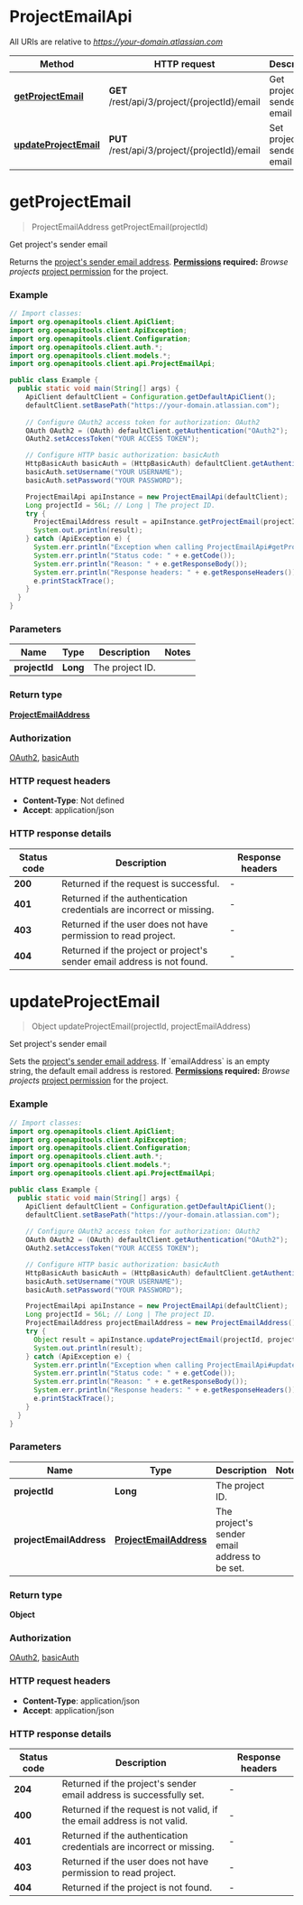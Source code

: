 # ProjectEmailApi

All URIs are relative to *https://your-domain.atlassian.com*

Method | HTTP request | Description
------------- | ------------- | -------------
[**getProjectEmail**](ProjectEmailApi.md#getProjectEmail) | **GET** /rest/api/3/project/{projectId}/email | Get project&#39;s sender email
[**updateProjectEmail**](ProjectEmailApi.md#updateProjectEmail) | **PUT** /rest/api/3/project/{projectId}/email | Set project&#39;s sender email


<a name="getProjectEmail"></a>
# **getProjectEmail**
> ProjectEmailAddress getProjectEmail(projectId)

Get project&#39;s sender email

Returns the [project&#39;s sender email address](https://confluence.atlassian.com/x/dolKLg).  **[Permissions](#permissions) required:** *Browse projects* [project permission](https://confluence.atlassian.com/x/yodKLg) for the project.

### Example
```java
// Import classes:
import org.openapitools.client.ApiClient;
import org.openapitools.client.ApiException;
import org.openapitools.client.Configuration;
import org.openapitools.client.auth.*;
import org.openapitools.client.models.*;
import org.openapitools.client.api.ProjectEmailApi;

public class Example {
  public static void main(String[] args) {
    ApiClient defaultClient = Configuration.getDefaultApiClient();
    defaultClient.setBasePath("https://your-domain.atlassian.com");
    
    // Configure OAuth2 access token for authorization: OAuth2
    OAuth OAuth2 = (OAuth) defaultClient.getAuthentication("OAuth2");
    OAuth2.setAccessToken("YOUR ACCESS TOKEN");

    // Configure HTTP basic authorization: basicAuth
    HttpBasicAuth basicAuth = (HttpBasicAuth) defaultClient.getAuthentication("basicAuth");
    basicAuth.setUsername("YOUR USERNAME");
    basicAuth.setPassword("YOUR PASSWORD");

    ProjectEmailApi apiInstance = new ProjectEmailApi(defaultClient);
    Long projectId = 56L; // Long | The project ID.
    try {
      ProjectEmailAddress result = apiInstance.getProjectEmail(projectId);
      System.out.println(result);
    } catch (ApiException e) {
      System.err.println("Exception when calling ProjectEmailApi#getProjectEmail");
      System.err.println("Status code: " + e.getCode());
      System.err.println("Reason: " + e.getResponseBody());
      System.err.println("Response headers: " + e.getResponseHeaders());
      e.printStackTrace();
    }
  }
}
```

### Parameters

Name | Type | Description  | Notes
------------- | ------------- | ------------- | -------------
 **projectId** | **Long**| The project ID. |

### Return type

[**ProjectEmailAddress**](ProjectEmailAddress.md)

### Authorization

[OAuth2](../README.md#OAuth2), [basicAuth](../README.md#basicAuth)

### HTTP request headers

 - **Content-Type**: Not defined
 - **Accept**: application/json

### HTTP response details
| Status code | Description | Response headers |
|-------------|-------------|------------------|
**200** | Returned if the request is successful. |  -  |
**401** | Returned if the authentication credentials are incorrect or missing. |  -  |
**403** | Returned if the user does not have permission to read project. |  -  |
**404** | Returned if the project or project&#39;s sender email address is not found. |  -  |

<a name="updateProjectEmail"></a>
# **updateProjectEmail**
> Object updateProjectEmail(projectId, projectEmailAddress)

Set project&#39;s sender email

Sets the [project&#39;s sender email address](https://confluence.atlassian.com/x/dolKLg).  If &#x60;emailAddress&#x60; is an empty string, the default email address is restored.  **[Permissions](#permissions) required:** *Browse projects* [project permission](https://confluence.atlassian.com/x/yodKLg) for the project.

### Example
```java
// Import classes:
import org.openapitools.client.ApiClient;
import org.openapitools.client.ApiException;
import org.openapitools.client.Configuration;
import org.openapitools.client.auth.*;
import org.openapitools.client.models.*;
import org.openapitools.client.api.ProjectEmailApi;

public class Example {
  public static void main(String[] args) {
    ApiClient defaultClient = Configuration.getDefaultApiClient();
    defaultClient.setBasePath("https://your-domain.atlassian.com");
    
    // Configure OAuth2 access token for authorization: OAuth2
    OAuth OAuth2 = (OAuth) defaultClient.getAuthentication("OAuth2");
    OAuth2.setAccessToken("YOUR ACCESS TOKEN");

    // Configure HTTP basic authorization: basicAuth
    HttpBasicAuth basicAuth = (HttpBasicAuth) defaultClient.getAuthentication("basicAuth");
    basicAuth.setUsername("YOUR USERNAME");
    basicAuth.setPassword("YOUR PASSWORD");

    ProjectEmailApi apiInstance = new ProjectEmailApi(defaultClient);
    Long projectId = 56L; // Long | The project ID.
    ProjectEmailAddress projectEmailAddress = new ProjectEmailAddress(); // ProjectEmailAddress | The project's sender email address to be set.
    try {
      Object result = apiInstance.updateProjectEmail(projectId, projectEmailAddress);
      System.out.println(result);
    } catch (ApiException e) {
      System.err.println("Exception when calling ProjectEmailApi#updateProjectEmail");
      System.err.println("Status code: " + e.getCode());
      System.err.println("Reason: " + e.getResponseBody());
      System.err.println("Response headers: " + e.getResponseHeaders());
      e.printStackTrace();
    }
  }
}
```

### Parameters

Name | Type | Description  | Notes
------------- | ------------- | ------------- | -------------
 **projectId** | **Long**| The project ID. |
 **projectEmailAddress** | [**ProjectEmailAddress**](ProjectEmailAddress.md)| The project&#39;s sender email address to be set. |

### Return type

**Object**

### Authorization

[OAuth2](../README.md#OAuth2), [basicAuth](../README.md#basicAuth)

### HTTP request headers

 - **Content-Type**: application/json
 - **Accept**: application/json

### HTTP response details
| Status code | Description | Response headers |
|-------------|-------------|------------------|
**204** | Returned if the project&#39;s sender email address is successfully set. |  -  |
**400** | Returned if the request is not valid, if the email address is not valid. |  -  |
**401** | Returned if the authentication credentials are incorrect or missing. |  -  |
**403** | Returned if the user does not have permission to read project. |  -  |
**404** | Returned if the project is not found. |  -  |

